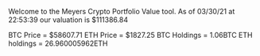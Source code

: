 Welcome to the Meyers Crypto Portfolio Value tool. 
As of 03/30/21 at 22:53:39 our valuation is $111386.84 

BTC Price = $58607.71
 ETH Price = $1827.25
BTC Holdings = 1.06BTC
 ETH holdings = 26.960005962ETH 
